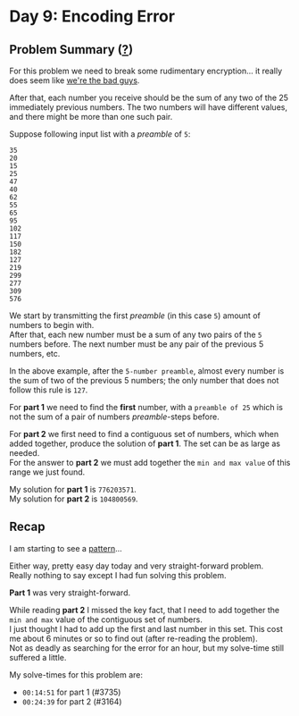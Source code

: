 # Day 9: Encoding Error
## Problem Summary ([?](https://adventofcode.com/2020/day/9))

For this problem we need to break some rudimentary encryption... it really does seem like [we're the bad guys](https://www.reddit.com/r/adventofcode/comments/k9481t/2020_day_8_are_we_the_bad_guys/).

After that, each number you receive should be the sum of any two of the 25 immediately previous numbers. The two numbers will have different values, and there might be more than one such pair.

Suppose following input list with a *preamble* of `5`:
```
35
20
15
25
47
40
62
55
65
95
102
117
150
182
127
219
299
277
309
576
```

We start by transmitting the first *preamble* (in this case `5`) amount of numbers to begin with.  
After that, each new number must be a sum of any two pairs of the `5` numbers before. The next number must be any pair of the previous 5 numbers, etc.

In the above example, after the `5-number preamble`, almost every number is the sum of two of the previous 5 numbers; the only number that does not follow this rule is `127`.

For **part 1** we need to find the **first** number, with a `preamble of 25` which is not the sum of a pair of numbers *preamble*-steps before.

For **part 2** we first need to find a contiguous set of numbers, which when added together, produce the solution of **part 1**. The set can be as large as needed.  
For the answer to **part 2** we must add together the `min and max value` of this range we just found.

My solution for **part 1** is `776203571`.  
My solution for **part 2** is `104800569`.

## Recap
I am starting to see a [pattern](https://i.redd.it/hfqowwoz3q361.png)...

Either way, pretty easy day today and very straight-forward problem.  
Really nothing to say except I had fun solving this problem.

**Part 1** was very straight-forward.  

While reading **part 2** I missed the key fact, that I need to add together the `min and max` value of the contiguous set of numbers.  
I just thought I had to add up the first and last number in this set. This cost me about 6 minutes or so to find out (after re-reading the problem).  
Not as deadly as searching for the error for an hour, but my solve-time still suffered a little.

My solve-times for this problem are:
- `00:14:51` for part 1 (#3735)
- `00:24:39` for part 2 (#3164)
